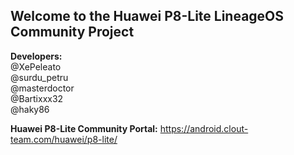 ## Welcome to the Huawei P8-Lite LineageOS Community Project  

**Developers:**   
@XePeleato  
@surdu_petru  
@masterdoctor  
@Bartixxx32  
@haky86  

**Huawei P8-Lite Community Portal:** https://android.clout-team.com/huawei/p8-lite/
